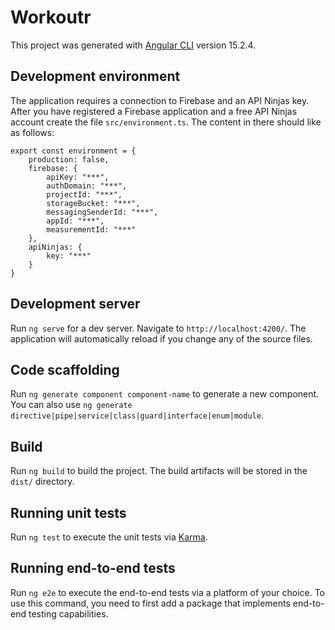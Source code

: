 # Workoutr

This project was generated with [Angular CLI](https://github.com/angular/angular-cli) version 15.2.4.

## Development environment
The application requires a connection to Firebase and an API Ninjas key. After you have registered a Firebase application and a free API Ninjas account create the file `src/environment.ts`. The content in there should like as follows:
```
export const environment = {
    production: false,
    firebase: {
        apiKey: "***",
        authDomain: "***",
        projectId: "***",
        storageBucket: "***",
        messagingSenderId: "***",
        appId: "***",
        measurementId: "***"
    },
    apiNinjas: {
        key: "***"
    }
}
```

## Development server

Run `ng serve` for a dev server. Navigate to `http://localhost:4200/`. The application will automatically reload if you change any of the source files.

## Code scaffolding

Run `ng generate component component-name` to generate a new component. You can also use `ng generate directive|pipe|service|class|guard|interface|enum|module`.

## Build

Run `ng build` to build the project. The build artifacts will be stored in the `dist/` directory.

## Running unit tests

Run `ng test` to execute the unit tests via [Karma](https://karma-runner.github.io).

## Running end-to-end tests

Run `ng e2e` to execute the end-to-end tests via a platform of your choice. To use this command, you need to first add a package that implements end-to-end testing capabilities.